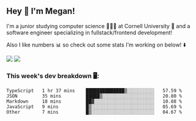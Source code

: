 ## Hey 👋 I'm Megan! 
I'm a junior studying computer science 👩🏻‍💻 at Cornell University 🐻 and a software engineer specializing in fullstack/frontend development!

Also I like numbers 📊 so check out some stats I'm working on below! ⬇️

<img src="https://github-readme-stats.vercel.app/api?username=meganyin13&show_icons=true&hide=stars&count_private=true" />

<img src="https://github-readme-stats.vercel.app/api/top-langs/?username=meganyin13&layout=compact&hide=Jupyter%20Notebook" />

### This week's dev breakdown 🖥:
<!--START_SECTION:waka-->
```text
TypeScript   1 hr 37 mins    ██████████████▒░░░░░░░░░░   57.59 % 
JSON         35 mins         █████▒░░░░░░░░░░░░░░░░░░░   20.80 % 
Markdown     18 mins         ██▓░░░░░░░░░░░░░░░░░░░░░░   10.88 % 
JavaScript   9 mins          █▒░░░░░░░░░░░░░░░░░░░░░░░   05.69 % 
Other        7 mins          █▒░░░░░░░░░░░░░░░░░░░░░░░   04.67 % 
```
<!--END_SECTION:waka-->